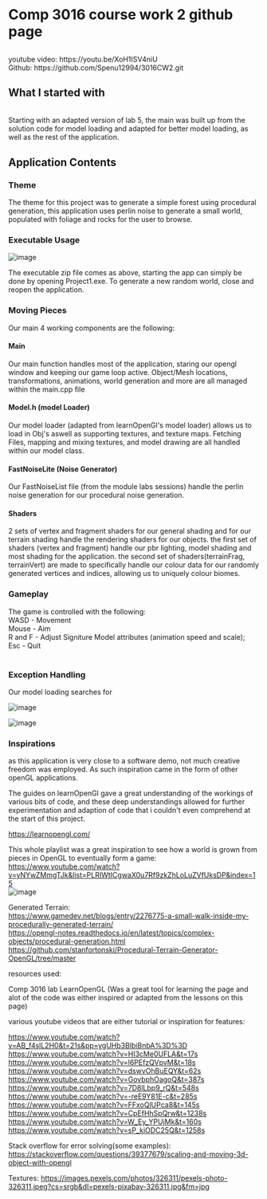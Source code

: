 <h1>Comp 3016 course work 2 github page</h1>
<h2></h2>
youtube video: https://youtu.be/XoH1ISV4niU<br>
Github: https://github.com/Spenu12994/3016CW2.git<br>

<h2>What I started with</h2><br>
Starting with an adapted version of lab 5, the main was built up from the solution code for model loading and adapted for better model loading, as well as the rest of the application. 

<h2>Application Contents</h2>
<h3>Theme</h3>
The theme for this project was to generate a simple forest using procedural generation, this application uses perlin noise to generate a small world, populated with foliage and rocks for the user to browse. <br>

<h3>Executable Usage</h3>

![image](https://github.com/Spenu12994/3016CW2/assets/91668500/f3ca3644-b84b-4487-9c34-eb22d6f205d0)<br>

The executable zip file comes as above, starting the app can simply be done by opening Project1.exe.
To generate a new random world, close and reopen the application.

<h3>Moving Pieces</h3>
Our main 4 working components are the following:

<h4>Main</h4>
Our main function handles most of the application, staring our opengl window and keeping our game loop active.
Object/Mesh locations, transformations, animations, world generation and more are all managed within the main.cpp file

<h4>Model.h (model Loader)</h4>
Our model loader (adapted from learnOpenGl's model loader) allows us to load in Obj's aswell as supporting textures, and texture maps.
Fetching Files, mapping and mixing textures, and model drawing are all handled within our model class.

<h4>FastNoiseLite (Noise Generator)</h4>
Our FastNoiseList file (from the module labs sessions) handle the perlin noise generation for our procedural noise generation.

<h4>Shaders</h4>
2 sets of vertex and fragment shaders for our general shading and for our terrain shading handle the rendering shaders for our objects. 
the first set of shaders (vertex and fragment) handle our pbr lighting, model shading and most shading for the application.
the second set of shaders(terrainFrag, terrainVert) are made to specifically handle our colour data for our randomly generated vertices and indices, allowing us to uniquely colour biomes.

<h3>Gameplay</h3>
The game is controlled with the following:<br>
WASD - Movement<br>
Mouse - Aim<br>
R and F - Adjust Signiture Model attributes (animation speed and scale);<br>
Esc - Quit<br>
<br>
<h3>Exception Handling</h3>
Our model loading searches for 

![image](https://github.com/Spenu12994/3016CW2/assets/91668500/bc24a00d-6279-4754-be38-89ea22eac34b)<br>

![image](https://github.com/Spenu12994/3016CW2/assets/91668500/13861b20-c7fc-4e74-b197-cf259c7b25bf)<br>


<h3>Inspirations</h3>
as this application is very close to a software demo, not much creative freedom was employed. As such inspiration came in the form of other openGL applications.<br>

The guides on learnOpenGl gave a great understanding of the workings of various bits of code, and these deep understandings allowed for further experimentation and adaption of code that i couldn't even comprehend at the start of this project.<br>

https://learnopengl.com/<br>

This whole playlist was a great inspiration to see how a world is grown from pieces in OpenGL to eventually form a game:<br>
https://www.youtube.com/watch?v=yNYwZMmgTJk&list=PLRIWtICgwaX0u7Rf9zkZhLoLuZVfUksDP&index=15<br>
![image](https://github.com/Spenu12994/3016CW2/assets/91668500/067ae517-be93-41da-b2b8-6f9c847b39dd)<br>

Generated Terrain:<br>
https://www.gamedev.net/blogs/entry/2276775-a-small-walk-inside-my-procedurally-generated-terrain/ <br>
https://opengl-notes.readthedocs.io/en/latest/topics/complex-objects/procedural-generation.html<br>
https://github.com/stanfortonski/Procedural-Terrain-Generator-OpenGL/tree/master <br>





resources used:

Comp 3016 lab
LearnOpenGL (Was a great tool for learning the page and alot of the code was either inspired or adapted from the lessons on this page)

various youtube videos that are either tutorial or inspiration for features:

https://www.youtube.com/watch?v=AB_f4slL2H0&t=21s&pp=ygUHb3BlbiBnbA%3D%3D
https://www.youtube.com/watch?v=HI3cMe0UFLA&t=17s
https://www.youtube.com/watch?v=l6PEfzQVpvM&t=18s
https://www.youtube.com/watch?v=dswvOhBuEQY&t=62s
https://www.youtube.com/watch?v=GovbphOagoQ&t=387s
https://www.youtube.com/watch?v=7D8lLbp9_rQ&t=548s
https://www.youtube.com/watch?v=-reE9Y81E-c&t=285s
https://www.youtube.com/watch?v=FFxoQlUPca8&t=145s
https://www.youtube.com/watch?v=CpEfHhSpQrw&t=1238s
https://www.youtube.com/watch?v=W_Ey_YPUjMk&t=160s
https://www.youtube.com/watch?v=sP_kiODC25Q&t=1258s

Stack overflow for error solving(some examples):
https://stackoverflow.com/questions/39377679/scaling-and-moving-3d-object-with-opengl

Textures:
https://images.pexels.com/photos/326311/pexels-photo-326311.jpeg?cs=srgb&dl=pexels-pixabay-326311.jpg&fm=jpg
